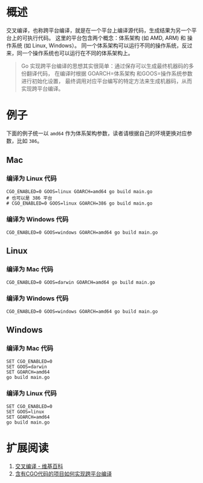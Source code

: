 # 概述

交叉编译，也称跨平台编译，就是在一个平台上编译源代码，生成结果为另一个平台上的可执行代码。
这里的平台包含两个概念：体系架构 (如 AMD, ARM) 和 操作系统 (如 Linux, Windows）。
同一个体系架构可以运行不同的操作系统，反过来，同一个操作系统也可以运行在不同的体系架构上。

> Go 实现跨平台编译的思想其实很简单：通过保存可以生成最终机器码的多份翻译代码，
> 在编译时根据 GOARCH=体系架构 和GOOS=操作系统参数进行初始化设置，
> 最终调用对应平台编写的特定方法来生成机器码，从而实现跨平台编译。

# 例子

下面的例子统一以 `amd64` 作为体系架构参数，读者请根据自己的环境更换对应参数，比如 `386`。

## Mac

### 编译为 Linux 代码

```shell
CGO_ENABLED=0 GOOS=linux GOARCH=amd64 go build main.go
# 也可以是 386 平台
# CGO_ENABLED=0 GOOS=linux GOARCH=386 go build main.go
```

### 编译为 Windows 代码

```shell
CGO_ENABLED=0 GOOS=windows GOARCH=amd64 go build main.go

```

## Linux

### 编译为 Mac 代码

```shell
CGO_ENABLED=0 GOOS=darwin GOARCH=amd64 go build main.go
```

### 编译为 Windows 代码

```shell
CGO_ENABLED=0 GOOS=windows GOARCH=amd64 go build main.go
```

## Windows

### 编译为 Mac 代码

```shell
SET CGO_ENABLED=0
SET GOOS=darwin
SET GOARCH=amd64
go build main.go
```

### 编译为 Linux 代码

```shell
SET CGO_ENABLED=0
SET GOOS=linux
SET GOARCH=amd64
go build main.go
```

# 扩展阅读

1. [交叉编译 - 维基百科](https://zh.wikipedia.org/wiki/%E4%BA%A4%E5%8F%89%E7%B7%A8%E8%AD%AF%E5%99%A8)
2. [含有CGO代码的项目如何实现跨平台编译](https://segmentfault.com/a/1190000038938300)